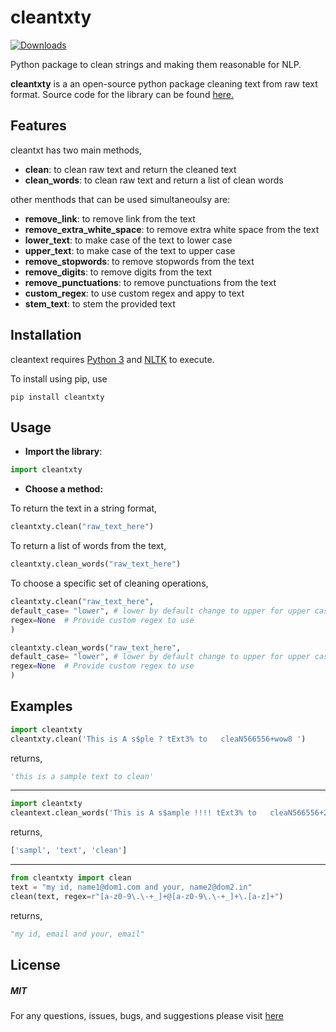 # cleantxty
[![Downloads](https://pepy.tech/badge/cleantxty/month)](https://pepy.tech/project/cleantxty)

Python package to clean strings and making them reasonable for NLP.

**cleantxty** is a an open-source python package cleaning text from raw text format. Source code for the library can be found [here.](https://github.com/aditya0072001/cleantxty)



## Features 

cleantxt has two main methods,
* **clean**: to clean raw text and return the cleaned text
* **clean_words**: to clean raw text and return a list of clean words

other menthods that can be used simultaneoulsy are:
* **remove_link**: to remove link from the text
* **remove_extra_white_space**: to remove extra white space from the text
* **lower_text**: to make case of the text to lower case
* **upper_text**: to make case of the text to upper case
* **remove_stopwords**: to remove stopwords from the text
* **remove_digits**: to remove digits from the text
* **remove_punctuations**: to remove punctuations from the text
* **custom_regex**: to use custom regex and appy to text
* **stem_text**: to stem the provided text


## Installation

cleantext requires [Python 3](https://www.python.org/downloads/) and [NLTK](http://www.nltk.org/install.html) to execute. 

To install using pip, use

`pip install cleantxty`

## Usage

* **Import the library**:

``` python
import cleantxty
```

* **Choose a method:**

 To return the text in a string format, 
 
``` python
cleantxty.clean("raw_text_here") 
```
 
 To return a list of words from the text,
 
``` python
cleantxty.clean_words("raw_text_here") 
```
 
 To choose a specific set of cleaning operations,

``` python
cleantxty.clean("raw_text_here",
default_case= "lower", # lower by default change to upper for upper case result
regex=None  # Provide custom regex to use
)

cleantxty.clean_words("raw_text_here",
default_case= "lower", # lower by default change to upper for upper case result
regex=None  # Provide custom regex to use
)
```

## Examples

``` python
import cleantxty
cleantxty.clean('This is A s$ple ? tExt3% to   cleaN566556+wow8 ')
```

returns,

``` Python
'this is a sample text to clean'
```

----

``` Python
import cleantxty
cleantext.clean_words('This is A s$ample !!!! tExt3% to   cleaN566556+2+59*/133')
```

returns,

``` Python
['sampl', 'text', 'clean']
```

----

``` Python
from cleantxty import clean
text = "my id, name1@dom1.com and your, name2@dom2.in"
clean(text, regex=r"[a-z0-9\.\-+_]+@[a-z0-9\.\-+_]+\.[a-z]+")
```

returns,

``` Python
"my id, email and your, email"
```

## License

##### MIT

For any questions, issues, bugs, and suggestions please visit [here](https://github.com/aditya0072001/cleantxt/issues)